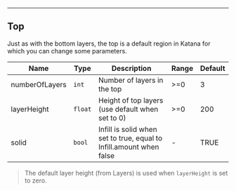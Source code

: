 ---
## Top

Just as with the bottom layers, the top is a default region in Katana for which you can change some parameters.

| Name | Type | Description | Range | Default |
| ----- | -----| ------------| ------| --------|
| numberOfLayers | `int` | Number of layers in the top | >=0 | 3 |
| layerHeight | `float` | Height of top layers (use default when set to 0) | >=0 | 200 |
| solid | `bool` | Infill is solid when set to true, equal to Infill.amount when false | - | TRUE |

> The default layer height (from Layers) is used when `layerHeight` is set to zero.
